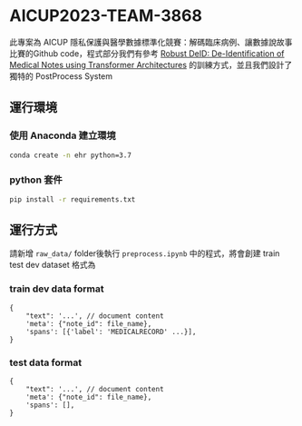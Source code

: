 # AICUP2023-TEAM-3868
此專案為 AICUP 隱私保護與醫學數據標準化競賽：解碼臨床病例、讓數據說故事比賽的Github code，程式部分我們有參考 [Robust DeID: De-Identification of Medical Notes using Transformer Architectures](https://github.com/obi-ml-public/ehr_deidentification/tree/main) 的訓練方式，並且我們設計了獨特的 PostProcess System
## 運行環境
### 使用 Anaconda 建立環境
```bash
conda create -n ehr python=3.7
```
### python 套件
```bash
pip install -r requirements.txt
```
## 運行方式
請新增 ```raw_data/``` folder後執行 ```preprocess.ipynb``` 中的程式，將會創建 train test dev dataset 格式為
### train dev data format
```python3
{
    "text": '...', // document content
    'meta': {"note_id": file_name},
    'spans': [{'label': 'MEDICALRECORD' ...}],
}
```
### test data format
```python3
{
    "text": '...', // document content
    'meta': {"note_id": file_name},
    'spans': [],
}
```
